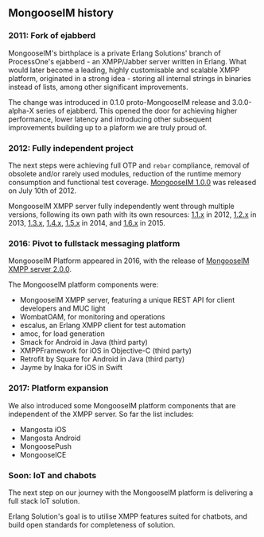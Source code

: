 ## MongooseIM history

### 2011: Fork of ejabberd

MongooseIM's birthplace is a private Erlang Solutions' branch of ProcessOne's ejabberd - an XMPP/Jabber server written in Erlang. What would later become a leading, highly customisable and scalable XMPP platform, originated in a strong idea - storing all internal strings in binaries instead of lists, among other significant improvements.

The change was introduced in 0.1.0 proto-MongooseIM release and 3.0.0-alpha-X series of ejabberd. This opened the door for achieving higher performance, lower latency and introducing other subsequent improvements building up to a plaform we are truly proud of.


### 2012: Fully independent project

The next steps were achieving full OTP and `rebar` compliance, removal of obsolete and/or rarely used modules, reduction of the runtime memory consumption and functional test coverage. 
[MongooseIM 1.0.0](https://github.com/esl/MongooseIM/releases/tag/1.0.0) was released on July 10th of 2012.

MongooseIM XMPP server fully independently went through multiple versions, following its own path with its own resources: [1.1.x](https://github.com/esl/MongooseIM/releases/tag/1.1.0) in 2012, [1.2.x](https://github.com/esl/MongooseIM/releases/tag/1.2.0) in 2013, [1.3.x](https://github.com/esl/MongooseIM/releases/tag/1.3.0), [1.4.x](https://github.com/esl/MongooseIM/releases/tag/1.4.0),  [1.5.x](https://github.com/esl/MongooseIM/releases/tag/1.5.0) in 2014, and [1.6.x](https://github.com/esl/MongooseIM/releases/tag/1.6.0) in 2015.


### 2016: Pivot to fullstack messaging platform

MongooseIM Platform appeared in 2016, with the release of [MongooseIM XMPP server 2.0.0](https://github.com/esl/MongooseIM/releases/tag/2.0.0).

The MongooseIM platform components were:

* MongooseIM XMPP server, featuring a unique REST API for client developers and MUC light
* WombatOAM, for monitoring and operations
* escalus, an Erlang XMPP client for test automation
* amoc, for load generation
* Smack for Android in Java (third party)
* XMPPFramework for iOS in Objective-C (third party)
* Retrofit by Square for Android in Java (third party)
* Jayme by Inaka for iOS in Swift


### 2017: Platform expansion

We also introduced some MongooseIM platform components that are independent of the XMPP server.
So far the list includes:

* Mangosta iOS
* Mangosta Android
* MongoosePush
* MongooseICE


### Soon: IoT and chabots

The next step on our journey with the MongooseIM platform is delivering a full stack IoT solution.

Erlang Solution's goal is to utilise XMPP features suited for chatbots, and build open standards for completeness of solution.
